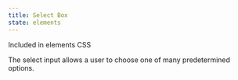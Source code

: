 ```yaml
---
title: Select Box
state: elements
---
```

Included in elements CSS


The select input allows a user to choose one of many predetermined options.